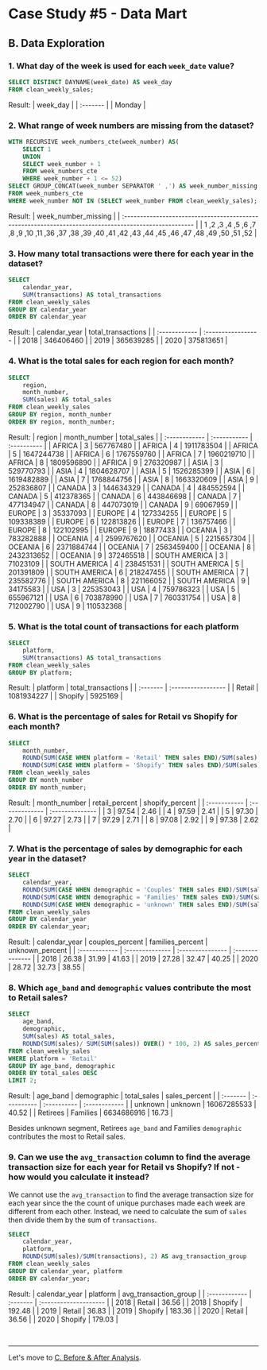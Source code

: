 # Case Study #5 - Data Mart

## B. Data Exploration

### 1. What day of the week is used for each <code class="language-plaintext highlighter-rouge">week_date</code> value?
``` sql
SELECT DISTINCT DAYNAME(week_date) AS week_day
FROM clean_weekly_sales;
```
Result:
| week_day |
| :------- |
| Monday   |

### 2. What range of week numbers are missing from the dataset?
``` sql
WITH RECURSIVE week_numbers_cte(week_number) AS(
	SELECT 1
    UNION
    SELECT week_number + 1
	FROM week_numbers_cte
    WHERE week_number + 1 <= 52)
SELECT GROUP_CONCAT(week_number SEPARATOR ' ,') AS week_number_missing
FROM week_numbers_cte
WHERE week_number NOT IN (SELECT week_number FROM clean_weekly_sales);
```
Result:
| week_number_missing                                                                                   |
| :---------------------------------------------------------------------------------------------------- |
| 1 ,2 ,3 ,4 ,5 ,6 ,7 ,8 ,9 ,10 ,11 ,36 ,37 ,38 ,39 ,40 ,41 ,42 ,43 ,44 ,45 ,46 ,47 ,48 ,49 ,50 ,51 ,52 |

### 3. How many total transactions were there for each year in the dataset?
``` sql
SELECT 
	calendar_year,
    SUM(transactions) AS total_transactions
FROM clean_weekly_sales
GROUP BY calendar_year
ORDER BY calendar_year
```
Result:
| calendar_year | total_transactions |
| :------------ | :----------------- |
| 2018          | 346406460          |
| 2019          | 365639285          |
| 2020          | 375813651          |

### 4. What is the total sales for each region for each month?
``` sql
SELECT
	region,
    month_number,
	SUM(sales) AS total_sales
FROM clean_weekly_sales
GROUP BY region, month_number
ORDER BY region, month_number;
```
Result:
| region        | month_number | total_sales |
| :------------ | :----------- | :---------- |
| AFRICA        | 3            | 567767480   |
| AFRICA        | 4            | 1911783504  |
| AFRICA        | 5            | 1647244738  |
| AFRICA        | 6            | 1767559760  |
| AFRICA        | 7            | 1960219710  |
| AFRICA        | 8            | 1809596890  |
| AFRICA        | 9            | 276320987   |
| ASIA          | 3            | 529770793   |
| ASIA          | 4            | 1804628707  |
| ASIA          | 5            | 1526285399  |
| ASIA          | 6            | 1619482889  |
| ASIA          | 7            | 1768844756  |
| ASIA          | 8            | 1663320609  |
| ASIA          | 9            | 252836807   |
| CANADA        | 3            | 144634329   |
| CANADA        | 4            | 484552594   |
| CANADA        | 5            | 412378365   |
| CANADA        | 6            | 443846698   |
| CANADA        | 7            | 477134947   |
| CANADA        | 8            | 447073019   |
| CANADA        | 9            | 69067959    |
| EUROPE        | 3            | 35337093    |
| EUROPE        | 4            | 127334255   |
| EUROPE        | 5            | 109338389   |
| EUROPE        | 6            | 122813826   |
| EUROPE        | 7            | 136757466   |
| EUROPE        | 8            | 122102995   |
| EUROPE        | 9            | 18877433    |
| OCEANIA       | 3            | 783282888   |
| OCEANIA       | 4            | 2599767620  |
| OCEANIA       | 5            | 2215657304  |
| OCEANIA       | 6            | 2371884744  |
| OCEANIA       | 7            | 2563459400  |
| OCEANIA       | 8            | 2432313652  |
| OCEANIA       | 9            | 372465518   |
| SOUTH AMERICA | 3            | 71023109    |
| SOUTH AMERICA | 4            | 238451531   |
| SOUTH AMERICA | 5            | 201391809   |
| SOUTH AMERICA | 6            | 218247455   |
| SOUTH AMERICA | 7            | 235582776   |
| SOUTH AMERICA | 8            | 221166052   |
| SOUTH AMERICA | 9            | 34175583    |
| USA           | 3            | 225353043   |
| USA           | 4            | 759786323   |
| USA           | 5            | 655967121   |
| USA           | 6            | 703878990   |
| USA           | 7            | 760331754   |
| USA           | 8            | 712002790   |
| USA           | 9            | 110532368   |

### 5. What is the total count of transactions for each platform
``` sql
SELECT
	platform,
    SUM(transactions) AS total_transactions
FROM clean_weekly_sales
GROUP BY platform;
```
Result:
| platform | total_transactions |
| :------- | :----------------- |
| Retail   | 1081934227         |
| Shopify  | 5925169            |

### 6. What is the percentage of sales for Retail vs Shopify for each month?
``` sql
SELECT
	month_number,
    ROUND(SUM(CASE WHEN platform = 'Retail' THEN sales END)/SUM(sales) * 100, 2) AS retail_percent,
    ROUND(SUM(CASE WHEN platform = 'Shopify' THEN sales END)/SUM(sales) * 100, 2) AS shopify_percent
FROM clean_weekly_sales
GROUP BY month_number
ORDER BY month_number;
```
Result:
| month_number | retail_percent | shopify_percent |
| :----------- | :------------- | :-------------- |
| 3            | 97.54          | 2.46            |
| 4            | 97.59          | 2.41            |
| 5            | 97.30          | 2.70            |
| 6            | 97.27          | 2.73            |
| 7            | 97.29          | 2.71            |
| 8            | 97.08          | 2.92            |
| 9            | 97.38          | 2.62            |

### 7. What is the percentage of sales by demographic for each year in the dataset?
``` sql
SELECT
	calendar_year,
    ROUND(SUM(CASE WHEN demographic = 'Couples' THEN sales END)/SUM(sales) * 100, 2) AS couples_percent,
    ROUND(SUM(CASE WHEN demographic = 'Families' THEN sales END)/SUM(sales) * 100, 2) AS families_percent,
    ROUND(SUM(CASE WHEN demographic = 'unknown' THEN sales END)/SUM(sales) * 100, 2) AS unknown_percent
FROM clean_weekly_sales
GROUP BY calendar_year
ORDER BY calendar_year;
```
Result:
| calendar_year | couples_percent | families_percent | unknown_percent |
| :------------ | :-------------- | :--------------- | :-------------- |
| 2018          | 26.38           | 31.99            | 41.63           |
| 2019          | 27.28           | 32.47            | 40.25           |
| 2020          | 28.72           | 32.73            | 38.55           |

### 8. Which <code class="language-plaintext highlighter-rouge">age_band</code> and <code class="language-plaintext highlighter-rouge">demographic</code> values contribute the most to Retail sales?
``` sql
SELECT
	age_band,
    demographic,
    SUM(sales) AS total_sales,
    ROUND(SUM(sales)/ SUM(SUM(sales)) OVER() * 100, 2) AS sales_percent
FROM clean_weekly_sales
WHERE platform = 'Retail'
GROUP BY age_band, demographic
ORDER BY total_sales DESC
LIMIT 2;
```
Result:
| age_band | demographic | total_sales | sales_percent |
| :------- | :---------- | :---------- | :------------ |
| unknown  | unknown     | 16067285533 | 40.52         |
| Retirees | Families    | 6634686916  | 16.73         |

Besides unknown segment, Retirees `age_band` and Families `demographic` contributes the most to Retail sales.

### 9. Can we use the <code class="language-plaintext highlighter-rouge">avg_transaction</code> column to find the average transaction size for each year for Retail vs Shopify? If not - how would you calculate it instead?

We cannot use the `avg_transaction` to find the average transaction size for each year since the the count of unique purchases made each week are different from each other. Instead, we need to calculate the sum of `sales` then divide them by the sum of `transactions`. 

``` sql
SELECT
	calendar_year,
    platform,
    ROUND(SUM(sales)/SUM(transactions), 2) AS avg_transaction_group
FROM clean_weekly_sales
GROUP BY calendar_year, platform
ORDER BY calendar_year;
```
Result:
| calendar_year | platform | avg_transaction_group |
| :------------ | :------- | :-------------------- |
| 2018          | Retail   | 36.56                 |
| 2018          | Shopify  | 192.48                |
| 2019          | Retail   | 36.83                 |
| 2019          | Shopify  | 183.36                |
| 2020          | Retail   | 36.56                 |
| 2020          | Shopify  | 179.03                |

<br>

***
Let's move to [C. Before & After Analysis](./C.%20Before%20&%20After%20Analysis.md).
